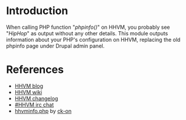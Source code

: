 # Introduction

When calling PHP function "_phpinfo()_" on HHVM, you probably see "_HipHop_" as
output without any other details. This module outputs information about your
PHP's configuration on HHVM, replacing the old phpinfo page under Drupal admin
panel.

# References

* [HHVM blog](http://hhvm.com/blog)
* [HHVM wiki](https://github.com/facebook/hhvm/wiki)
* [HHVM changelog](https://github.com/facebook/hhvm/blob/master/NEWS)
* [#HHVM irc chat](http://webchat.freenode.net/?channels=hhvm)
* [hhvminfo.php](https://gist.github.com/ck-on/67ca91f0310a695ceb65) by
  [ck-on](https://github.com/ck-on)

